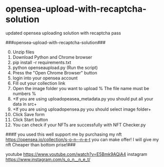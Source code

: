 # opensea-upload-with-recaptcha-solution
updated opensea uploading solution with recaptcha pass 

###opensea-upload-with-recaptcha-solution###

0. Unzip files
1. Download Python and Chrome browser 
2. pip install -r requirements.txt
3. python openseaupload.py (Run the script)
4. Press the "Open Chrome Browser" button
5. login into your opensea account
6. Fill out your collection link
7. Open the image folder you want to upload % The file name must be numbers % 
8. +If you are using uploadopeasea_metadata.py you should put all your data in src+
9. +If you are using uploadopensea.py you should select image folder+
10. Click Save form
11. Click Start button
12. You can check if your NFTs are successfully with NFT Checker.py 

###If you used this well support me by purchasing my nft 
https://opensea.io/collection/s-o-n--n-e-t you can make offer! I will give my nft Cheaper than bottom prise!###

youtube https://www.youtube.com/watch?v=E5Bmk9AQjA4
instagram https://www.instagram.com/s_o_n__n_e_t/
